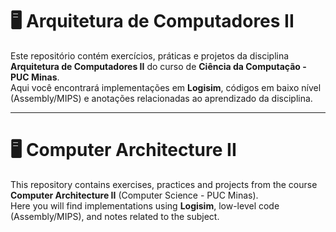 # 🖥️ Arquitetura de Computadores II  

Este repositório contém exercícios, práticas e projetos da disciplina **Arquitetura de Computadores II** do curso de **Ciência da Computação - PUC Minas**.  
Aqui você encontrará implementações em **Logisim**, códigos em baixo nível (Assembly/MIPS) e anotações relacionadas ao aprendizado da disciplina.  

---

# 🖥️ Computer Architecture II  

This repository contains exercises, practices and projects from the course **Computer Architecture II** (Computer Science - PUC Minas).  
Here you will find implementations using **Logisim**, low-level code (Assembly/MIPS), and notes related to the subject.  
